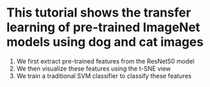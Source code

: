 # This tutorial shows the transfer learning of pre-trained ImageNet models using dog and cat images
1. We first extract pre-trained features from the ResNet50 model
2. We then visualize these features using the t-SNE view
3. We train a traditional SVM classifier to classify these features


